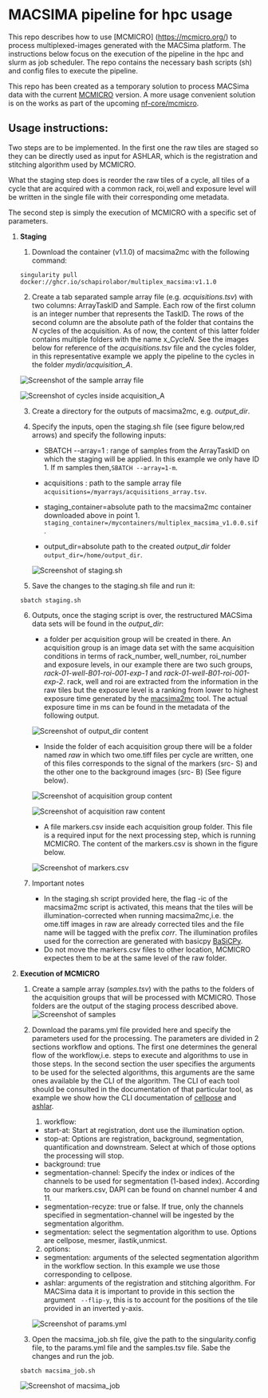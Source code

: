 # MACSIMA pipeline for hpc usage
This repo describes how to use [MCMICRO] (https://mcmicro.org/) to process multiplexed-images generated with the MACSima platform.  The instructions below focus on the execution of the pipeline in the hpc and slurm as job scheduler.
The repo contains the necessary bash scripts (sh) and config files to execute the pipeline.

This repo has been created as a temporary solution to process MACSima data with the current [MCMICRO](https://mcmicro.org/) version.  A more usage convenient solution is on the works as part of the upcoming [nf-core/mcmicro](https://nf-co.re/mcmicro/dev).

## Usage instructions:
Two steps are to be implemented. In the first one the raw tiles are staged so they can be directly used as input for ASHLAR, which is the registration and stitching algorithm used by MCMICRO. 

What the staging step does is reorder the raw tiles of a cycle, all tiles of a cycle that are acquired with a common rack, roi,well and exposure level will be written in the single file with their corresponding ome metadata.  

The second step is simply the execution of MCMICRO with a specific set of parameters.

1. **Staging**

    1. Download the container (v1.1.0) of macsima2mc  with the following command:
    ``` 
    singularity pull docker://ghcr.io/schapirolabor/multiplex_macsima:v1.1.0 
    ```

    2. Create a tab separated sample array file (e.g. *acquisitions.tsv*) with two columns: ArrayTaskID and Sample.  Each row of the first column is an integer number that represents the TaskID.  The rows of the second column are the absolute path of the folder that contains the *N* cycles of the acquisition.  As of now, the content of this latter folder contains multiple folders with the name x_Cycle*N*.  See the images below for reference of the *acquisitions.tsv* file and the cycles folder, in this representative example we apply the pipeline to the cycles in the folder *mydir/acquisition_A*.

    ![Screenshot of the sample array file](https://github.com/SchapiroLabor/macsima_pipeline/blob/main/figs/sample_array_tsv_example.PNG)

    ![Screenshot of cycles inside acquisition_A](https://github.com/SchapiroLabor/macsima_pipeline/blob/main/figs/acquisition_A.png?raw=true)


    3. Create a directory for the outputs of macsima2mc, e.g. *output_dir*. 

    4. Specify the inputs, open the staging.sh file (see figure below,red arrows) and specify the following inputs:

        - SBATCH --array=1 : range of samples from the ArrayTaskID on which the staging will be applied.  In this example we only have ID 1. If m samples then,```SBATCH --array=1-m```.

        - acquisitions : path to the sample array file ```acquisitions=/myarrays/acquisitions_array.tsv```.

        - staging_container=absolute path to the macsima2mc container downloaded above in point 1.``` staging_container=/mycontainers/multiplex_macsima_v1.0.0.sif```.
        - output_dir=absolute path to the created *output_dir* folder ```output_dir=/home/output_dir```.

        ![Screenshot of staging.sh](https://github.com/SchapiroLabor/macsima_pipeline/blob/main/figs/staging_sh_screenshot.PNG)

    5. Save the changes to the staging.sh file and run it:
    ``` 
    sbatch staging.sh
    ``` 
    6. Outputs, once the staging script is over, the restructured MACSima data sets will be found in the *output_dir*:

        - a folder per acquisition group will be created in there.  An acquisition group is an image data set with the same acquisition conditions in terms of rack_number, well_number, roi_number and exposure levels,  in our example there are two such groups, *rack-01-well-B01-roi-001-exp-1* and *rack-01-well-B01-roi-001-exp-2*.  rack, well and roi are extracted from the information in the raw tiles but the exposure level is a ranking from lower to highest exposure time generated by the [macsima2mc](https://github.com/SchapiroLabor/multiplex_macsima/tree/main/macsima2mc) tool.  The actual exposure time in ms can be found in the metadata of the following output.

        ![Screenshot of output_dir content](https://github.com/SchapiroLabor/macsima_pipeline/blob/main/figs/output_dir.png)
        
        - Inside the folder of each acquisition group there will be a folder named *raw* in which  two ome.tiff files per cycle are written, one of this files corresponds to the signal of the markers (src- S) and the other one to the background images (src- B) (See figure below).

        ![Screenshot of acquisition group content](https://github.com/SchapiroLabor/macsima_pipeline/blob/main/figs/raw_folder.PNG)

        ![Screenshot of acquisition raw content](https://github.com/SchapiroLabor/macsima_pipeline/blob/main/figs/raw_content.png)

        - A file markers.csv inside each acquisition group folder.  This file is a required input for the next processing step, which is running MCMICRO.  The content of the markers.csv is shown in the figure below.
         
        ![Screenshot of markers.csv](https://github.com/SchapiroLabor/macsima_pipeline/blob/main/figs/markers_csv.PNG)

    7. Important notes

        - In the staging.sh script provided here, the flag -ic of the macsima2mc script is activated, this means that the tiles will be illumination-corrected when running macsima2mc,i.e. the ome.tiff images in raw are already corrected tiles and the file name will be tagged with the prefix *corr*.  The illumination profiles used for the correction are generated with basicpy [BaSiCPy](https://pypi.org/project/BaSiCPy/).
        - Do not move the markers.csv files to other location, MCMICRO expectes them to be at the same level of the raw folder. 


2. **Execution of MCMICRO**

    1. Create a sample array (*samples.tsv*) with the paths to the folders of the acquisition groups that will be processed with MCMICRO.  Those folders are the output of the staging process described above.
    ![Screenshot of samples](https://github.com/SchapiroLabor/macsima_pipeline/blob/main/figs/samples_tsv.PNG)

    2. Download the params.yml file provided here and specify the parameters used for the processing.  The parameters are divided in 2 sections workflow and options.  The first one determines the general flow of the workflow,i.e.  steps to execute and algorithms to use in those steps. 
    In the second section the user specifies the arguments to be used for the selected algorithms, this arguments are the same ones available by the CLI of the algorithm.  The CLI of each tool should be consulted in the documentation of that particular tool, as example we show how the CLI documentation of [cellpose](https://cellpose.readthedocs.io/en/latest/cli.html) and [ashlar](https://github.com/labsyspharm/ashlar?search=1).

        1. workflow: 

        - start-at: Start at registration, dont use the illumination option.
        - stop-at: Options are registration, background, segmentation, quantification and downstream.  Select at which of those options the processing will stop.
        - background: true 
        - segmentation-channel: Specify the index or indices of the channels to be used for segmentation (1-based index).  According to our markers.csv, DAPI can be found on channel number 4 and 11.
        - segmentation-recyze: true or false.  If true, only the channels specified in segmentation-channel will be ingested by the segmentation algorithm.
        - segmentation: select the segmentation algorithm to use.  Options are cellpose, mesmer, ilastik,unmicst.
       
        2. options:

        - segmentation: arguments of the selected segmentation algorithm in the workflow section.  In this example we use those corresponding to cellpose.
        - ashlar: arguments of the registration and stitching algorithm.  For MACSima data it is important to provide in this section the argument  ``` --flip-y```, this is to account for the positions of the tile provided in an inverted y-axis.

        ![Screenshot of params.yml](https://github.com/SchapiroLabor/macsima_pipeline/blob/main/figs/params_yml.PNG)

    3. Open the macsima_job.sh file, give the path to the singularity.config file, to the params.yml file and the samples.tsv file.  Sabe the changes and run the job.
    ``` 
    sbatch macsima_job.sh
    ``` 
    ![Screenshot of macsima_job](https://github.com/SchapiroLabor/macsima_pipeline/blob/main/figs/macsima_job.png)



    





